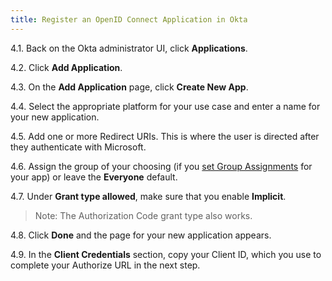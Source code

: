 ```yaml
---
title: Register an OpenID Connect Application in Okta
---
```


4.1. Back on the Okta administrator UI, click **Applications**.

4.2. Click **Add Application**.

4.3. On the **Add Application** page, click **Create New App**.

4.4. Select the appropriate platform for your use case and enter a name for your new application.

4.5. Add one or more Redirect URIs. This is where the user is directed after they authenticate with Microsoft.

4.6. Assign the group of your choosing (if you [set Group Assignments](/docs/reference/social-settings/) for your app) or leave the **Everyone** default.

4.7. Under **Grant type allowed**, make sure that you enable **Implicit**.

> Note: The Authorization Code grant type also works.

4.8. Click **Done** and the page for your new application appears.

4.9. In the **Client Credentials** section, copy your Client ID, which you use to complete your Authorize URL in the next step.

<NextSectionLink/>
